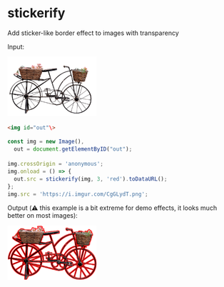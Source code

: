 # stickerify
Add sticker-like border effect to images with transparency

Input:

<img alt="input image" src="example/input.png" width="200px" />

```html
<img id="out"\>
```

```js
const img = new Image(),
  out = document.getElementByID("out");

img.crossOrigin = 'anonymous';
img.onload = () => {
  out.src = stickerify(img, 3, 'red').toDataURL();
};
img.src = 'https://i.imgur.com/CgGLydT.png';
```

Output (:warning: this example is a bit extreme for demo effects, it looks much better on most images):

<img alt="stickerified image" src="example/stickerified.png" width="200px" />
